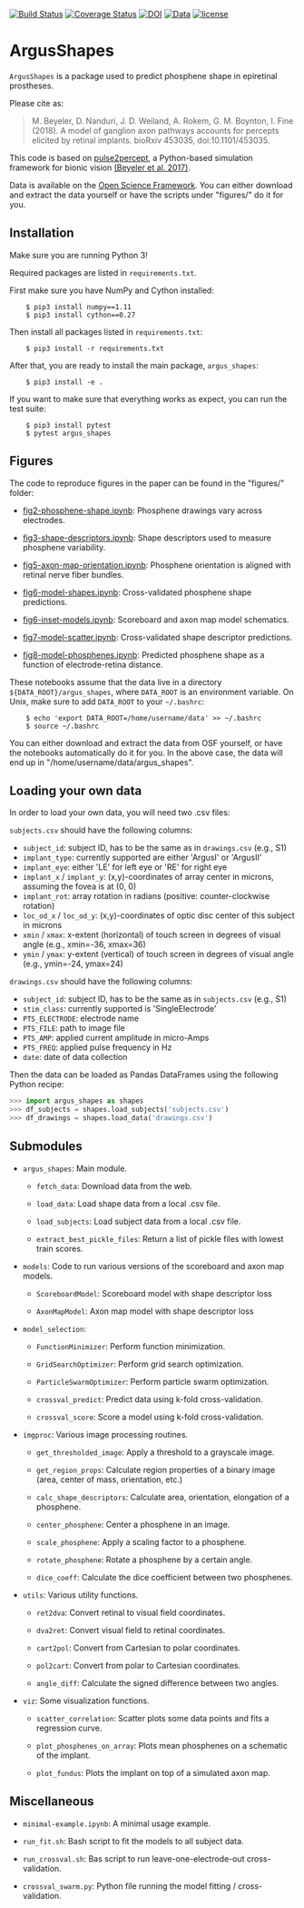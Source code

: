 [![Build Status](https://travis-ci.org/VisCog/ArgusShapes.svg?branch=master)](https://travis-ci.org/VisCog/ArgusShapes)
[![Coverage Status](https://coveralls.io/repos/github/VisCog/ArgusShapes/badge.svg?branch=master)](https://coveralls.io/github/VisCog/ArgusShapes?branch=master)
[![DOI](https://zenodo.org/badge/109446024.svg)](https://zenodo.org/badge/latestdoi/109446024)
[![Data](https://img.shields.io/badge/data-osf.io-lightgrey.svg)](https://osf.io/dw9nz)
[![license](https://img.shields.io/badge/License-BSD%203--Clause-blue.svg)](https://github.com/uwescience/pulse2percept/blob/master/LICENSE)

# ArgusShapes

`ArgusShapes` is a package used to predict phosphene shape in epiretinal prostheses.

Please cite as:

> M. Beyeler, D. Nanduri, J. D. Weiland, A. Rokem, G. M. Boynton, I. Fine (2018).
> A model of ganglion axon pathways accounts for percepts
> elicited by retinal implants. bioRxiv 453035, doi:10.1101/453035.

This code is based on [pulse2percept](https://github.com/uwescience/pulse2percept),
a Python-based simulation framework for bionic vision
[(Beyeler et al. 2017)](https://doi.org/10.25080/shinma-7f4c6e7-00c).

Data is available on the [Open Science Framework](https://osf.io/dw9nz/).
You can either download and extract the data yourself
or have the scripts under "figures/" do it for you.

## Installation

Make sure you are running Python 3!

Required packages are listed in `requirements.txt`.

First make sure you have NumPy and Cython installed:

```
    $ pip3 install numpy==1.11
    $ pip3 install cython==0.27
```

Then install all packages listed in `requirements.txt`:

```
    $ pip3 install -r requirements.txt
```

After that, you are ready to install the main package, `argus_shapes`:

```
    $ pip3 install -e .

```

If you want to make sure that everything works as expect, you can run the test suite:

```
    $ pip3 install pytest
    $ pytest argus_shapes
```

## Figures

The code to reproduce figures in the paper can be found in the "figures/" folder:

-   [fig2-phosphene-shape.ipynb](https://github.com/VisCog/ArgusShapes/blob/master/figures/fig2-phosphene-shape.ipynb): Phosphene drawings vary across electrodes.

-   [fig3-shape-descriptors.ipynb](https://github.com/VisCog/ArgusShapes/blob/master/figures/fig3-shape-descriptors.ipynb): Shape descriptors used to measure phosphene variability.

-   [fig5-axon-map-orientation.ipynb](https://github.com/VisCog/ArgusShapes/blob/master/figures/fig5-axon-map-orientation.ipynb): Phosphene orientation is aligned with retinal nerve
  fiber bundles.

-   [fig6-model-shapes.ipynb](https://github.com/VisCog/ArgusShapes/blob/master/figures/fig6-model-shapes.ipynb): Cross-validated phosphene shape predictions.

-   [fig6-inset-models.ipynb](https://github.com/VisCog/ArgusShapes/blob/master/figures/fig6-inset-models.ipynb): Scoreboard and axon map model schematics.

-   [fig7-model-scatter.ipynb](https://github.com/VisCog/ArgusShapes/blob/master/figures/fig7-model-scatter.ipynb): Cross-validated shape descriptor predictions.

-   [fig8-model-phosphenes.ipynb](https://github.com/VisCog/ArgusShapes/blob/master/fig8-model-phosphenes.ipynb): Predicted phosphene shape as a function of electrode-retina distance.

These notebooks assume that the data live in a directory `${DATA_ROOT}/argus_shapes`,
where `DATA_ROOT` is an environment variable.
On Unix, make sure to add `DATA_ROOT` to your `~/.bashrc`:

```
    $ echo 'export DATA_ROOT=/home/username/data' >> ~/.bashrc
    $ source ~/.bashrc
```

You can either download and extract the data from OSF yourself, or have
the notebooks automatically do it for you. In the above case,
the data will end up in "/home/username/data/argus_shapes".

## Loading your own data

In order to load your own data, you will need two .csv files:

`subjects.csv` should have the following columns:

-   `subject_id`: subject ID, has to be the same as in `drawings.csv` (e.g., S1)
-   `implant_type`: currently supported are either 'ArgusI' or 'ArgusII'
-   `implant_eye`: either 'LE' for left eye or 'RE' for right eye
-   `implant_x` / `implant_y`: (x,y)-coordinates of array center in microns, assuming the fovea is at (0, 0)
-   `implant_rot`: array rotation in radians (positive: counter-clockwise rotation)
-   `loc_od_x` / `loc_od_y`: (x,y)-coordinates of optic disc center of this subject in microns
-   `xmin` / `xmax`: x-extent (horizontal) of touch screen in degrees of visual angle (e.g., xmin=-36, xmax=36)
-   `ymin` / `ymax`: y-extent (vertical) of touch screen in degrees of visual angle (e.g., ymin=-24, ymax=24)

`drawings.csv` should have the following columns:

-   `subject_id`: subject ID, has to be the same as in `subjects.csv` (e.g., S1)
-   `stim_class`: currently supported is 'SingleElectrode'
-   `PTS_ELECTRODE`: electrode name
-   `PTS_FILE`: path to image file
-   `PTS_AMP`: applied current amplitude in micro-Amps
-   `PTS_FREQ`: applied pulse frequency in Hz
-   `date`: date of data collection

Then the data can be loaded as Pandas DataFrames using the following Python recipe:

```python
>>> import argus_shapes as shapes
>>> df_subjects = shapes.load_subjects('subjects.csv')
>>> df_drawings = shapes.load_data('drawings.csv')
```

## Submodules

-   `argus_shapes`: Main module.

    -   `fetch_data`: Download data from the web.

    -   `load_data`: Load shape data from a local .csv file.

    -   `load_subjects`: Load subject data from a local .csv file.

    -   `extract_best_pickle_files`: Return a list of pickle files with lowest train
        scores.

-   `models`: Code to run various versions of the scoreboard and axon map models.

    -   `ScoreboardModel`: Scoreboard model with shape descriptor loss

    -   `AxonMapModel`: Axon map model with shape descriptor loss

-   `model_selection`:

    -   `FunctionMinimizer`: Perform function minimization.

    -   `GridSearchOptimizer`: Perform grid search optimization.

    -   `ParticleSwarmOptimizer`: Perform particle swarm optimization.

    -   `crossval_predict`: Predict data using k-fold cross-validation.

    -   `crossval_score`: Score a model using k-fold cross-validation.

-   `imgproc`: Various image processing routines.

    -   `get_thresholded_image`: Apply a threshold to a grayscale image.

    -   `get_region_props`: Calculate region properties of a binary image
        (area, center of mass, orientation, etc.)

    -   `calc_shape_descriptors`: Calculate area, orientation, elongation
        of a phosphene.

    -   `center_phosphene`: Center a phosphene in an image.

    -   `scale_phosphene`: Apply a scaling factor to a phosphene.

    -   `rotate_phosphene`: Rotate a phosphene by a certain angle.

    -   `dice_coeff`: Calculate the dice coefficient between two phosphenes.

-   `utils`: Various utility functions.

    -   `ret2dva`: Convert retinal to visual field coordinates.

    -   `dva2ret`: Convert visual field to retinal coordinates.

    -   `cart2pol`: Convert from Cartesian to polar coordinates.

    -   `pol2cart`: Convert from polar to Cartesian coordinates.

    -   `angle_diff`: Calculate the signed difference between two angles.

-   `viz`: Some visualization functions.

    -   `scatter_correlation`: Scatter plots some data points and fits a
        regression curve.

    -   `plot_phosphenes_on_array`: Plots mean phosphenes on a schematic of
        the implant.

    -   `plot_fundus`: Plots the implant on top of a simulated axon map.

## Miscellaneous

-   `minimal-example.ipynb`: A minimal usage example.

-   `run_fit.sh`: Bash script to fit the models to all subject data.

-   `run_crossval.sh`: Bas script to run leave-one-electrode-out cross-validation.

-   `crossval_swarm.py`: Python file running the model fitting / cross-validation.